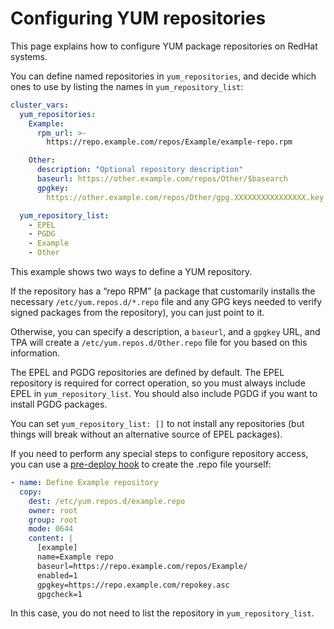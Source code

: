 # Configuring YUM repositories

This page explains how to configure YUM package repositories on RedHat
systems.

You can define named repositories in `yum_repositories`, and decide
which ones to use by listing the names in `yum_repository_list`:

```yaml
cluster_vars:
  yum_repositories:
    Example:
      rpm_url: >-
        https://repo.example.com/repos/Example/example-repo.rpm

    Other:
      description: "Optional repository description"
      baseurl: https://other.example.com/repos/Other/$basearch
      gpgkey:
        https://other.example.com/repos/Other/gpg.XXXXXXXXXXXXXXXX.key

  yum_repository_list:
    - EPEL
    - PGDG
    - Example
    - Other
```

This example shows two ways to define a YUM repository.

If the repository has a “repo RPM” (a package that customarily installs
the necessary `/etc/yum.repos.d/*.repo` file and any GPG keys needed to
verify signed packages from the repository), you can just point to it.

Otherwise, you can specify a description, a `baseurl`, and a `gpgkey`
URL, and TPA will create a `/etc/yum.repos.d/Other.repo` file for
you based on this information.

The EPEL and PGDG repositories are defined by default. The EPEL
repository is required for correct operation, so you must always
include EPEL in `yum_repository_list`. You should also include PGDG if
you want to install PGDG packages.

You can set `yum_repository_list: []` to not install any repositories
(but things will break without an alternative source of EPEL packages).

If you need to perform any special steps to configure repository access,
you can use a [pre-deploy hook](tpaexec-hooks.md) to create the .repo
file yourself:

```yaml
- name: Define Example repository
  copy:
    dest: /etc/yum.repos.d/example.repo
    owner: root
    group: root
    mode: 0644
    content: |
      [example]
      name=Example repo
      baseurl=https://repo.example.com/repos/Example/
      enabled=1
      gpgkey=https://repo.example.com/repokey.asc
      gpgcheck=1
```

In this case, you do not need to list the repository in
`yum_repository_list`.
